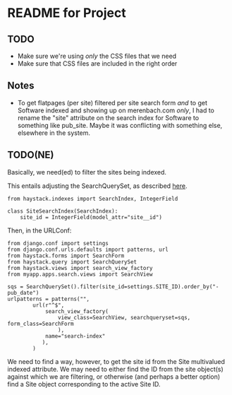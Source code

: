 # README for Project

## TODO
- Make sure we're using *only* the CSS files that we need
- Make sure that CSS files are included in the right order

## Notes
- To get flatpages (per site) filtered per site search form *and* to get Software indexed and showing up on merenbach.com *only*, I had to rename the "site" attribute on the search index for Software to something like pub_site.  Maybe it was conflicting with something else, elsewhere in the system.

## TODO(NE)
Basically, we need(ed) to filter the sites being indexed.

This entails adjusting the SearchQuerySet, as described [here](http://stackoverflow.com/questions/6138604/how-to-django-haystack-multisite).

    from haystack.indexes import SearchIndex, IntegerField
    
    class SiteSearchIndex(SearchIndex):
        site_id = IntegerField(model_attr="site__id")

Then, in the URLConf:

    from django.conf import settings
    from django.conf.urls.defaults import patterns, url
    from haystack.forms import SearchForm
    from haystack.query import SearchQuerySet
    from haystack.views import search_view_factory
    from myapp.apps.search.views import SearchView
    
    sqs = SearchQuerySet().filter(site_id=settings.SITE_ID).order_by("-pub_date")
    urlpatterns = patterns("",
            url(r"^$",
                search_view_factory(
                    view_class=SearchView, searchqueryset=sqs, form_class=SearchForm
                    ),
                name="search-index"
               ),
            )

We need to find a way, however, to get the site id from the Site multivalued indexed attribute.  We may need to either find the ID from the site object(s) against which we are filtering, or otherwise (and perhaps a better option) find a Site object corresponding to the active Site ID.
